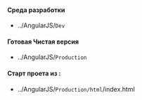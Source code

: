 
#### Среда разработки
+ ../AngularJS/`Dev`

#### Готовая Чистая версия
+ ../AngularJS/`Production`

#### Старт проета из :
+ ../AngularJS/`Production/html`/index.html
